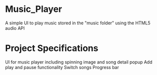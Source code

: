 # Music_Player
A simple UI to play music stored in the "music folder" using the HTML5 audio API
# Project Specifications
  UI for music player including spinning image and song detail popup
  Add play and pause functionality
  Switch songs
  Progress bar
